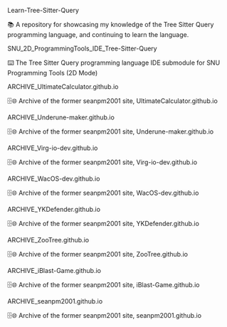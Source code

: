 
Learn-Tree-Sitter-Query

📚️ A repository for showcasing my knowledge of the Tree Sitter Query programming language, and continuing to learn the language. 

SNU_2D_ProgrammingTools_IDE_Tree-Sitter-Query

⌨️ The Tree Sitter Query programming language IDE submodule for SNU Programming Tools (2D Mode)

ARCHIVE_UltimateCalculator.github.io

🗄️🌐️ Archive of the former seanpm2001 site, UltimateCalculator.github.io

ARCHIVE_Underune-maker.github.io

🗄️🌐️ Archive of the former seanpm2001 site, Underune-maker.github.io

ARCHIVE_Virg-io-dev.github.io

🗄️🌐️ Archive of the former seanpm2001 site, Virg-io-dev.github.io

ARCHIVE_WacOS-dev.github.io

🗄️🌐️ Archive of the former seanpm2001 site, WacOS-dev.github.io

ARCHIVE_YKDefender.github.io

🗄️🌐️ Archive of the former seanpm2001 site, YKDefender.github.io

ARCHIVE_ZooTree.github.io

🗄️🌐️ Archive of the former seanpm2001 site, ZooTree.github.io

ARCHIVE_iBlast-Game.github.io

🗄️🌐️ Archive of the former seanpm2001 site, iBlast-Game.github.io

ARCHIVE_seanpm2001.github.io

🗄️🌐️ Archive of the former seanpm2001 site, seanpm2001.github.io

